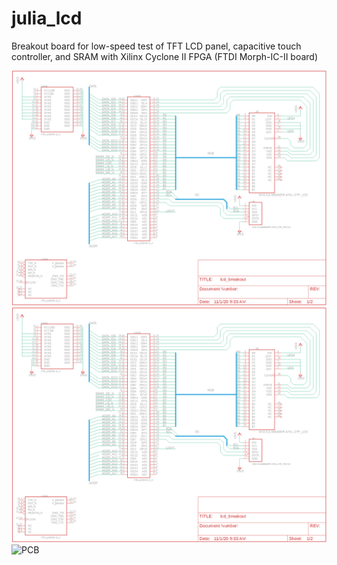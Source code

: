 # julia_lcd

Breakout board for low-speed test of TFT LCD panel, capacitive touch controller, and SRAM with Xilinx Cyclone II FPGA (FTDI Morph-IC-II board)

![Schematic Sheet 1](https://github.com/iank/julia_lcd/blob/master/cad/sch_img1.png?raw=true)
![Schematic Sheet 2](https://github.com/iank/julia_lcd/blob/master/cad/sch_img1.png?raw=true)
![PCB](https://github.com/iank/julia_lcd/blob/master/cad/board_img1.png?raw=true)
